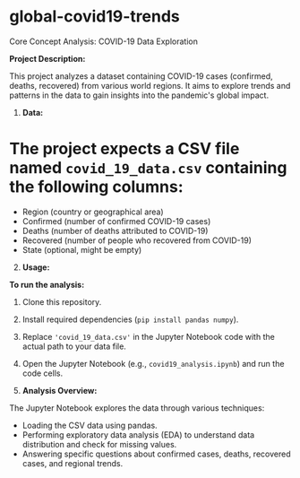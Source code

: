 # global-covid19-trends
Core Concept Analysis: COVID-19 Data Exploration

 **Project Description:**

This project analyzes a dataset containing COVID-19 cases (confirmed, deaths, recovered) from various world regions. It aims to explore trends and patterns in the data to gain insights into the pandemic's global impact.

1. **Data:**

# The project expects a CSV file named `covid_19_data.csv` containing the following columns:

- Region (country or geographical area)
- Confirmed (number of confirmed COVID-19 cases)
- Deaths (number of deaths attributed to COVID-19)
- Recovered (number of people who recovered from COVID-19)
- State (optional, might be empty)

2. **Usage:**

**To run the analysis:**

1. Clone this repository.
2. Install required dependencies (`pip install pandas numpy`).
3. Replace `'covid_19_data.csv'` in the Jupyter Notebook code with the actual path to your data file.
4. Open the Jupyter Notebook (e.g., `covid19_analysis.ipynb`) and run the code cells.

5. **Analysis Overview:**

The Jupyter Notebook explores the data through various techniques:

- Loading the CSV data using pandas.
- Performing exploratory data analysis (EDA) to understand data distribution and check for missing values.
- Answering specific questions about confirmed cases, deaths, recovered cases, and regional trends.


